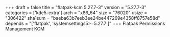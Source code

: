 +++
draft = false
title = "flatpak-kcm 5.27.7-3"
version = "5.27.7-3"
categories = ['kde5-extra']
arch = "x86_64"
size = "76020"
usize = "306422"
sha1sum = "baeba63b7eeb3ee24be447269e4358ff8757e58d"
depends = "['flatpak', 'systemsettings5>=5.27.7']"
+++
Flatpak Permissions Management KCM